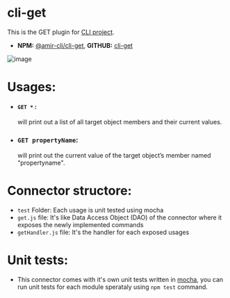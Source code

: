 # cli-get
This is the GET plugin for [CLI project](https://github.com/Amir-61/cli).

- **NPM:** [@amir-cli/cli-get](https://www.npmjs.com/package/@amir-cli/cli-get), **GITHUB:** [cli-get](https://github.com/Amir-61/cli-get)

![image](https://user-images.githubusercontent.com/10672146/168502057-f6c5c630-cb30-4825-b578-989620c9a417.png)


# Usages:
 - #### `GET *` :
    will print out a list of all target object members and their current values.
 - ### `GET propertyName`:
    will print out the current value of the target object’s member named “propertyname".


# Connector structore:
- `test` Folder: Each usage is unit tested using mocha
- `get.js` file: It's like Data Access Object (DAO) of the connector where it exposes the newly implemented commands
- `getHandler.js` file: It's the handler for each exposed usages

# Unit tests:
- This connector comes with it's own unit tests written in [mocha](https://mochajs.org/), you can run unit tests for each module sperataly using `npm test` command.
